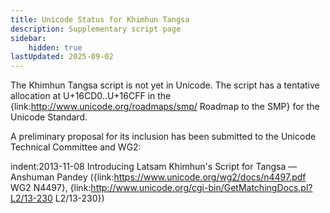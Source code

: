 ```yaml
---
title: Unicode Status for Khimhun Tangsa
description: Supplementary script page
sidebar:
    hidden: true
lastUpdated: 2025-09-02
---
```


The Khimhun Tangsa script is not yet in Unicode. The script has a tentative allocation at U+16CD0..U+16CFF in the {link:http://www.unicode.org/roadmaps/smp/ Roadmap to the SMP} for the Unicode Standard.

[comment]: # (end of intro)

[comment]: # (start of blocks)



[comment]: # (end of blocks)

[comment]: # (start of chars)



[comment]: # (end of chars)

[comment]: # (start of rest)

A preliminary proposal for its inclusion has been submitted to the Unicode Technical Committee and WG2:

indent:2013-11-08 Introducing Latsam Khimhun's Script for Tangsa — Anshuman Pandey ({link:https://www.unicode.org/wg2/docs/n4497.pdf WG2 N4497}, {link:http://www.unicode.org/cgi-bin/GetMatchingDocs.pl?L2/13-230 L2/13-230})
